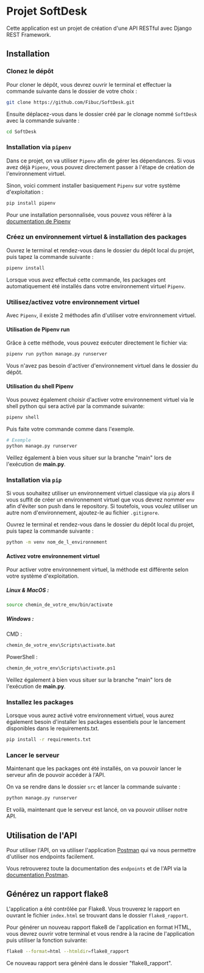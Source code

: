 # Projet SoftDesk

Cette application est un projet de création d'une API RESTful avec Django REST Framework.

## Installation

### Clonez le dépôt

Pour cloner le dépôt, vous devrez ouvrir le terminal et effectuer la commande suivante dans le dossier de votre choix :
```bash
git clone https://github.com/Fibuc/SoftDesk.git
```
Ensuite déplacez-vous dans le dossier créé par le clonage nommé `SoftDesk` avec la commande suivante :

```bash
cd SoftDesk
```

### Installation via `pipenv`

Dans ce projet, on va utiliser `Pipenv` afin de gérer les dépendances.
Si vous avez déjà `Pipenv`, vous pouvez directement passer à l'étape de création de l'environnement virtuel.

Sinon, voici comment installer basiquement `Pipenv` sur votre système d'exploitation :

```bash
pip install pipenv
```

Pour une installation personnalisée, vous pouvez vous référer à la [documentation de Pipenv](https://pipenv.pypa.io/en/latest/installation.html)

### Créez un environnement virtuel & installation des packages

Ouvrez le terminal et rendez-vous dans le dossier du dépôt local du projet, puis tapez la commande suivante :

```bash
pipenv install
```
Lorsque vous avez effectué cette commande, les packages ont automatiquement été installés dans votre environnement virtuel `Pipenv`.

### Utilisez/activez votre environnement virtuel

Avec `Pipenv`, il existe 2 méthodes afin d'utiliser votre environnement virtuel.

#### Utilisation de Pipenv run

Grâce à cette méthode, vous pouvez exécuter directement le fichier via:

```bash
pipenv run python manage.py runserver
```

Vous n'avez pas besoin d'activer d'environnement virtuel dans le dossier du dépôt.

#### Utilisation du shell Pipenv

Vous pouvez également choisir d'activer votre environnement virtuel via le shell python qui sera activé par la commande suivante:

```bash
pipenv shell
```
Puis faite votre commande comme dans l'exemple.

```bash
# Exemple
python manage.py runserver
```

Veillez également à bien vous situer sur la branche "main" lors de l'exécution de **main.py**.

### Installation via `pip`

Si vous souhaitez utiliser un environnement virtuel classique via `pip` alors il vous suffit de créer un environnement virtuel que vous devrez nommer `env` afin d'éviter son push dans le repository. Si toutefois, vous voulez utiliser un autre nom d'environnement, ajoutez-le au fichier `.gitignore`.

Ouvrez le terminal et rendez-vous dans le dossier du dépôt local du projet, puis tapez la commande suivante :

```bash
python -m venv nom_de_l_environnement
```

#### Activez votre environnement virtuel

Pour activer votre environnement virtuel, la méthode est différente selon votre système d'exploitation.

##### Linux & MacOS :
```bash
source chemin_de_votre_env/bin/activate
```
##### Windows : 

CMD :
```bash
chemin_de_votre_env\Scripts\activate.bat
```

PowerShell :
```bash
chemin_de_votre_env\Scripts\activate.ps1
```

Veillez également à bien vous situer sur la branche "main" lors de l'exécution de **main.py**.

### Installez les packages

Lorsque vous aurez activé votre environnement virtuel, vous aurez également besoin d'installer les packages essentiels pour le lancement disponibles dans le requirements.txt.

```bash
pip install -r requirements.txt
```

### Lancer le serveur

Maintenant que les packages ont été installés, on va pouvoir lancer le serveur afin de pouvoir accéder à l'API.

On va se rendre dans le dossier `src` et lancer la commande suivante :

```bash
python manage.py runserver
```
Et voilà, maintenant que le serveur est lancé, on va pouvoir utiliser notre API.

## Utilisation de l'API

Pour utiliser l'API, on va utiliser l'application [Postman](https://www.postman.com/) qui va nous permettre d'utiliser nos endpoints facilement.

Vous retrouverez toute la documentation des `endpoints` et de l'API via la [documentation Postman](https://documenter.getpostman.com/view/34602535/2sAXjGduhA#auth-info-816b6102-7f95-4815-baf0-a2ae5f4fc558).

## Générez un rapport flake8

L'application a été contrôlée par Flake8. Vous trouverez le rapport en ouvrant le fichier `index.html` se trouvant dans le dossier `flake8_rapport`.

Pour générer un nouveau rapport flake8 de l'application en format HTML, vous devrez ouvrir votre terminal et vous rendre à la racine de l'application puis utiliser la fonction suivante:

```bash
flake8 --format=html --htmldir=flake8_rapport
```

Ce nouveau rapport sera généré dans le dossier "flake8_rapport".

